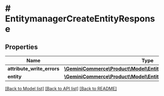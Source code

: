 # # EntitymanagerCreateEntityResponse


## Properties


Name | Type | Description | Notes
------------ | ------------- | ------------- | -------------
**attribute_write_errors**| [**\GeminiCommerce\Product\Model\EntitymanagerAttributeWriteErrors**](EntitymanagerAttributeWriteErrors.md) |   | [optional]
**entity**| [**\GeminiCommerce\Product\Model\EntitymanagerEntity**](EntitymanagerEntity.md) |   | [optional]


[[Back to Model list]](../../README.md#models) [[Back to API list]](../../README.md#endpoints) [[Back to README]](../../README.md)